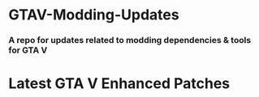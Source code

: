 # GTAV-Modding-Updates

### A repo for updates related to modding dependencies &amp; tools for GTA V

# Latest GTA V Enhanced Patches

<!-- RSS-START -->
<!-- RSS-END -->
